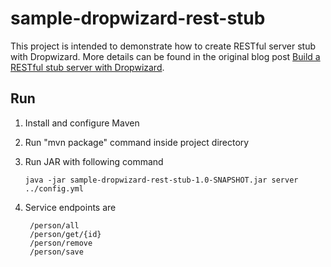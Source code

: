 # sample-dropwizard-rest-stub #
This project is intended to demonstrate how to create RESTful server stub with Dropwizard.
More details can be found in the original blog post <a href="http://automationrhapsody.com/build-a-rest-stub-server-with-dropwizard/">Build a RESTful stub server with Dropwizard</a>.

## Run ##
1. Install and configure Maven
2. Run "mvn package" command inside project directory
3. Run JAR with following command

	`java -jar sample-dropwizard-rest-stub-1.0-SNAPSHOT.jar server ../config.yml`

4. Service endpoints are

    	/person/all
    	/person/get/{id}
    	/person/remove
    	/person/save
